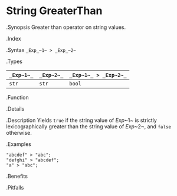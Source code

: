 # String GreaterThan

.Synopsis
Greater than operator on string values.

.Index
>

.Syntax
`_Exp_~1~ > _Exp_~2~`

.Types


| `_Exp~1~_` | `_Exp~2~_` | `_Exp~1~_ > _Exp~2~_`  |
| --- | --- | --- |
| `str`     |  `str`    | `bool`                |


.Function

.Details

.Description
Yields `true` if the string value of _Exp_~1~ is strictly lexicographically greater
than the string value of _Exp_~2~, and `false` otherwise.

.Examples
```rascal-shell
"abcdef" > "abc";
"defghi" > "abcdef";
"a" > "abc";
```

.Benefits

.Pitfalls

